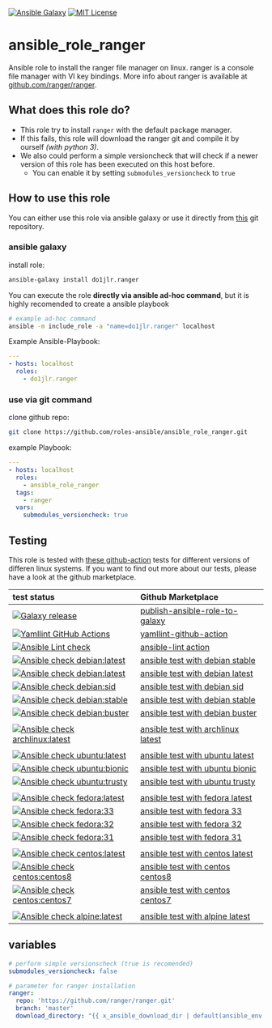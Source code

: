 [![Ansible Galaxy](https://raw.githubusercontent.com/roles-ansible/ansible_role_ranger/master/.github/galaxy.svg?sanitize=true)](https://galaxy.ansible.com/do1jlr/ranger) [![MIT License](https://raw.githubusercontent.com/roles-ansible/ansible_role_ranger/master/.github/license.svg?sanitize=true)](https://github.com/roles-ansible/ansible_role_ranger/blob/master/LICENSE)

# ansible_role_ranger

Ansible role to install the ranger file manager on linux. ranger is a console file manager with VI key bindings. More info about ranger is available at [github.com/ranger/ranger](https://github.com/ranger/ranger.git).

## What does this role do?

- This role try to install `ranger` with the default package manager.
- If this fails, this role will download the ranger git and compile it by ourself _(with python 3)_.
- We also could perform a simple versioncheck that will check if a newer version of this role has been executed on this host before.
  - You can enable it by setting `submodules_versioncheck` to `true`

## How to use this role

You can either use this role via ansible galaxy or use it directly from [this](https://github.com/roles-ansible/ansible_role_ranger.git) git repository.

### ansible galaxy

install role:

```bash
ansible-galaxy install do1jlr.ranger
```

You can execute the role **directly via ansible ad-hoc command**, but it is highly recomended to create a ansible playbook

```bash
# example ad-hoc command
ansible -m include_role -a "name=do1jlr.ranger" localhost
```

Example Ansible-Playbook:

```yml
---
- hosts: localhost
  roles:
    - do1jlr.ranger
```

### use via git command

clone github repo:

```bash
git clone https://github.com/roles-ansible/ansible_role_ranger.git
```

example Playbook:

```yaml
---
- hosts: localhost
  roles:
    - ansible_role_ranger
  tags:
    - ranger
  vars:
    submodules_versioncheck: true
```

## Testing

This role is tested with [these github-action](https://github.com/search?q=topic%3Acheck-ansible+topic%3Agithub-actions+org%3Aroles-ansible&type=Repositories) tests for different versions of differen linux systems. If you want to find out more about our tests, please have a look at the github marketplace.

| test status | Github Marketplace |
| :-- | :-- |
| [![Galaxy release](https://github.com/roles-ansible/ansible_role_ranger/actions/workflows/galaxy.yml/badge.svg)](https://github.com/roles-ansible/ansible_role_ranger/actions/workflows/galaxy.yml) | [publish-ansible-role-to-galaxy](https://github.com/marketplace/actions/publish-ansible-role-to-galaxy) |
| [![Yamllint GitHub Actions](https://github.com/roles-ansible/ansible_role_ranger/actions/workflows/yamllint.yaml/badge.svg)](https://github.com/roles-ansible/ansible_role_ranger/actions/workflows/yamllint.yaml) | [yamllint-github-action](https://github.com/marketplace/actions/yamllint-github-action) |
| [![Ansible Lint check](https://github.com/roles-ansible/ansible_role_ranger/actions/workflows/ansible-linting-check.yml/badge.svg)](https://github.com/roles-ansible/ansible_role_ranger/actions/workflows/ansible-linting-check.yml) | [ansible-lint action](https://github.com/marketplace/actions/ansible-lint) |
| [![Ansible check debian:latest](https://github.com/roles-ansible/ansible_role_ranger/actions/workflows/ansible-debian-latest.yml/badge.svg)](https://github.com/roles-ansible/ansible_role_ranger/actions/workflows/ansible-debian-latest.yml) | [ansible test with debian stable](https://github.com/marketplace/actions/check-ansible-debian-stable) |
| [![Ansible check debian:latest](https://github.com/roles-ansible/ansible_role_ranger/workflows/Ansible%20check%20debian:latest/badge.svg)](https://github.com/roles-ansible/ansible_role_ranger/actions?query=workflow%3A%22Ansible+check+debian%3Alatest%22) | [ansible test with debian latest](https://github.com/marketplace/actions/check-ansible-debian-latest) |
| [![Ansible check debian:sid](https://github.com/roles-ansible/ansible_role_ranger/actions/workflows/ansible-debian-sid.yml/badge.svg)](https://github.com/roles-ansible/ansible_role_ranger/actions/workflows/ansible-debian-sid.yml) | [ansible test with debian sid](https://github.com/marketplace/actions/check-ansible-debian-sid) |
| [![Ansible check debian:stable](https://github.com/roles-ansible/ansible_role_ranger/actions/workflows/ansible-debian-stable.yml/badge.svg)](https://github.com/roles-ansible/ansible_role_ranger/actions/workflows/ansible-debian-stable.yml) | [ansible test with debian stable](https://github.com/marketplace/actions/check-ansible-debian-stable) |
| [![Ansible check debian:buster](https://github.com/roles-ansible/ansible_role_ranger/actions/workflows/ansible-debian-buster.yml/badge.svg)](https://github.com/roles-ansible/ansible_role_ranger/actions/workflows/ansible-debian-buster.yml) | [ansible test with debian buster](https://github.com/marketplace/actions/check-ansible-debian-buster) |
|  |  |
| [![Ansible check archlinux:latest](https://github.com/roles-ansible/ansible_role_ranger/actions/workflows/ansible-archlinux-latest.yml/badge.svg)](https://github.com/roles-ansible/ansible_role_ranger/actions/workflows/ansible-archlinux-latest.yml) | [ansible test with archlinux latest](https://github.com/marketplace/actions/check-ansible-archlinux-latest) |
|  |  |
| [![Ansible check ubuntu:latest](https://github.com/roles-ansible/ansible_role_ranger/actions/workflows/ansible-ubuntu-latest.yml/badge.svg)](https://github.com/roles-ansible/ansible_role_ranger/actions/workflows/ansible-ubuntu-latest.yml) | [ansible test with ubuntu latest](https://github.com/marketplace/actions/check-ansible-ubuntu-latest) |
| [![Ansible check ubuntu:bionic](https://github.com/roles-ansible/ansible_role_ranger/actions/workflows/ansible-ubuntu-bionic.yml/badge.svg)](https://github.com/roles-ansible/ansible_role_ranger/actions/workflows/ansible-ubuntu-bionic.yml) | [ansible test with ubuntu bionic](https://github.com/marketplace/actions/check-ansible-ubuntu-bionic) |
| [![Ansible check ubuntu:trusty](https://github.com/roles-ansible/ansible_role_ranger/actions/workflows/ansible-ubuntu-trusty.yml/badge.svg)](https://github.com/roles-ansible/ansible_role_ranger/actions/workflows/ansible-ubuntu-trusty.yml) | [ansible test with ubuntu trusty](https://github.com/marketplace/actions/check-ansible-ubuntu-trusty) |
|  |  |
| [![Ansible check fedora:latest](https://github.com/roles-ansible/ansible_role_ranger/actions/workflows/ansible-fedora-latest.yml/badge.svg)](https://github.com/roles-ansible/ansible_role_ranger/actions/workflows/ansible-fedora-latest.yml) | [ansible test with fedora latest](https://github.com/marketplace/actions/check-ansible-fedora-latest) |
| [![Ansible check fedora:33](https://github.com/roles-ansible/ansible_role_ranger/actions/workflows/ansible-fedora-33.yml/badge.svg)](https://github.com/roles-ansible/ansible_role_ranger/actions/workflows/ansible-fedora-33.yml) | [ansible test with fedora 33](https://github.com/marketplace/actions/check-ansible-fedora-33) |
| [![Ansible check fedora:32](https://github.com/roles-ansible/ansible_role_ranger/actions/workflows/ansible-fedora-32.yml/badge.svg)](https://github.com/roles-ansible/ansible_role_ranger/actions/workflows/ansible-fedora-32.yml) | [ansible test with fedora 32](https://github.com/marketplace/actions/check-ansible-fedora-32) |
| [![Ansible check fedora:31](https://github.com/roles-ansible/ansible_role_ranger/actions/workflows/ansible-fedora-31.yml/badge.svg)](https://github.com/roles-ansible/ansible_role_ranger/actions/workflows/ansible-fedora-31.yml) | [ansible test with fedora 31](https://github.com/marketplace/actions/check-ansible-fedora-31) |
|  |  |
| [![Ansible check centos:latest](https://github.com/roles-ansible/ansible_role_ranger/actions/workflows/ansible-centos-latest.yml/badge.svg)](https://github.com/roles-ansible/ansible_role_ranger/actions/workflows/ansible-centos-latest.yml) | [ansible test with centos latest](https://github.com/marketplace/actions/check-ansible-centos-latest) |
| [![Ansible check centos:centos8](https://github.com/roles-ansible/ansible_role_ranger/actions/workflows/ansible-centos-centos8.yml/badge.svg)](https://github.com/roles-ansible/ansible_role_ranger/actions/workflows/ansible-centos-centos8.yml) | [ansible test with centos centos8](https://github.com/marketplace/actions/check-ansible-centos-centos8) |
| [![Ansible check centos:centos7](https://github.com/roles-ansible/ansible_role_ranger/actions/workflows/ansible-centos-centos7.yml/badge.svg)](https://github.com/roles-ansible/ansible_role_ranger/actions/workflows/ansible-centos-centos7.yml) | [ansible test with centos centos7](https://github.com/marketplace/actions/check-ansible-centos-centos7) |
|  |  |
| [![Ansible check alpine:latest](https://github.com/roles-ansible/ansible_role_ranger/workflows/Ansible%20check%20alpine:latest/badge.svg)](https://github.com/roles-ansible/ansible_role_ranger/actions?query=workflow%3A%22Ansible+check+alpine%3Alatest%22) | [ansible test with alpine latest](https://github.com/marketplace/actions/check-ansible-alpine-latest) |

## variables

```yaml
# perform simple versionscheck (true is recomended)
submodules_versioncheck: false

# parameter for ranger installation
ranger:
  repo: 'https://github.com/ranger/ranger.git'
  branch: 'master'
  download_directory: "{{ x_ansible_download_dir | default(ansible_env.HOME + '/.ansible/tmp/downloads/ranger') }}"
```
